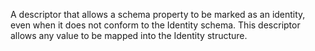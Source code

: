 A descriptor that allows a schema property to be marked as an identity, even when it does not conform to the Identity schema.  This descriptor allows any value to be mapped into the Identity structure.

